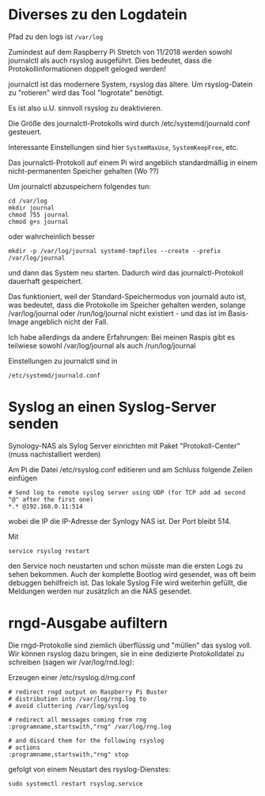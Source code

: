 # Diverses zu den Logdatein

Pfad zu den logs ist `/var/log`

Zumindest auf dem Raspberry Pi Stretch von 11/2018 werden sowohl journalctl als auch rsyslog ausgeführt.
Dies bedeutet, dass die Protokollinformationen doppelt geloged werden!

journalctl ist das modernere System, rsyslog das ältere.
Um rsyslog-Datein zu "rotieren" wird das Tool "logrotate" benötigt.

Es ist also u.U. sinnvoll rsyslog zu deaktivieren.

Die Größe des journalctl-Protokolls wird durch /etc/systemd/journald.conf gesteuert.

Interessante Einstellungen sind hier `SystemMaxUse`, `SystemKeepFree`, etc.

Das journalctl-Protokoll auf einem Pi wird angeblich standardmäßig in einem nicht-permanenten Speicher gehalten (Wo ??)

Um journalctl abzuspeichern folgendes tun:

    cd /var/log
    mkdir journal
    chmod 755 journal
    chmod g+s journal
 
 
 oder wahrcheinlich besser
 
    mkdir -p /var/log/journal systemd-tmpfiles --create --prefix /var/log/journal
 
und dann das System neu starten. Dadurch wird das journalctl-Protokoll dauerhaft gespeichert.

Das funktioniert, weil der Standard-Speichermodus von journald auto ist, was bedeutet, dass die Protokolle im Speicher gehalten werden, solange /var/log/journal oder /run/log/journal nicht existiert - und das ist im Basis-Image angeblich nicht der Fall.

Ich habe allerdings da andere Erfahrungen: Bei meinen Raspis gibt es teilwiese sowohl /var/log/journal als auch /run/log/journal

Einstellungen zu journalctl sind in

    /etc/systemd/journald.conf
    


# Syslog an einen Syslog-Server senden

Synology-NAS als Sylog Server einrichten mit Paket "Protokoll-Center" (muss nachistalliert werden)

Am Pi die Datei /etc/rsyslog.conf editieren und am Schluss folgende Zeilen einfügen

    # Send log to remote syslog server using UDP (for TCP add ad second "@" after the first one)
    *.* @192.168.0.11:514
    
wobei die IP die IP-Adresse der Synlogy NAS ist. Der Port bleibt 514.

Mit

    service rsyslog restart

den Service noch neustarten und schon müsste man die ersten Logs zu sehen bekommen.
Auch der komplette Bootlog wird gesendet, was oft beim debuggen behilfreich ist.
Das lokale Syslog File wird weiterhin gefüllt, die Meldungen werden nur zusätzlich an die NAS gesendet.

# rngd-Ausgabe aufiltern

Die rngd-Protokolle sind ziemlich überflüssig und "müllen" das syslog voll.
Wir können rsyslog dazu bringen, sie in eine dedizierte Protokolldatei zu schreiben (sagen wir /var/log/rnd.log):

Erzeugen einer /etc/rsyslog.d/rng.conf


    # redirect rngd output on Raspberry Pi Buster
    # distribution into /var/log/rng.log to
    # avoid cluttering /var/log/syslog

    # redirect all messages coming from rng
    :programname,startswith,"rng" /var/log/rng.log

    # and discard them for the following rsyslog
    # actions
    :programname,startswith,"rng" stop

gefolgt von einem Neustart des rsyslog-Dienstes:

    sudo systemctl restart rsyslog.service
